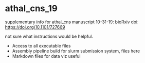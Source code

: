 # athal_cns_19
supplementary info for athal_cns manuscript
10-31-19:
bioRxiv doi: https://doi.org/10.1101/727669

not sure what instructions would be helpful.
- Access to all executable files
- Assembly pipeline build for slurm submission system, files here
- Markdown files for data viz useful

